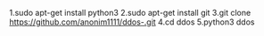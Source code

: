 1.sudo apt-get install python3 
2.sudo apt-get install git 
3.git clone https://github.com/anonim1111/ddos-.git
4.cd ddos
5.python3 ddos


